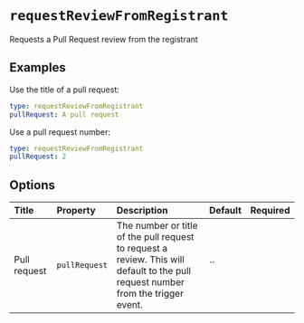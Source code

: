 # `requestReviewFromRegistrant`

Requests a Pull Request review from the registrant

## Examples

Use the title of a pull request:

```yaml
type: requestReviewFromRegistrant
pullRequest: A pull request
```

Use a pull request number:

```yaml
type: requestReviewFromRegistrant
pullRequest: 2
```

## Options

| Title | Property | Description | Default | Required |
| :---- | :--- | :---------- | :------ | :------- |
| Pull request | `pullRequest` | The number or title of the pull request to request a review. This will default to the pull request number from the trigger event. | `` |  |


